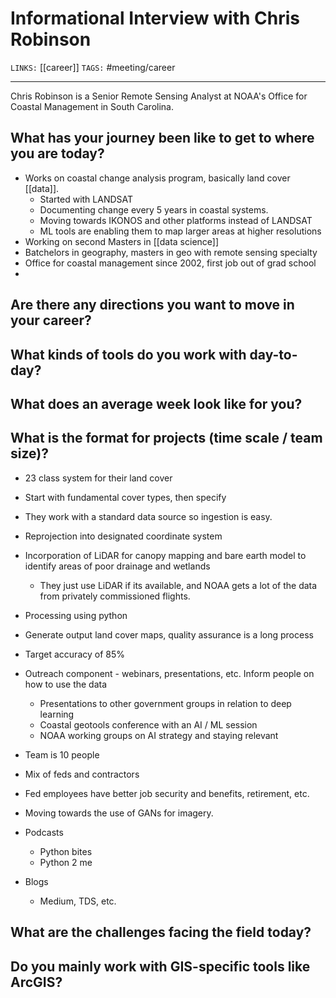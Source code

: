 # Informational Interview with Chris Robinson
`LINKS:` [[career]]
`TAGS:` #meeting/career

---
Chris Robinson is a Senior Remote Sensing Analyst at NOAA's Office for Coastal Management in South Carolina. 

## What has your journey been like to get to where you are today?
- Works on coastal change analysis program, basically land cover [[data]].
	- Started with LANDSAT
	- Documenting change every 5 years in coastal systems.
	- Moving towards IKONOS and other platforms instead of LANDSAT
	- ML tools are enabling them to map larger areas at higher resolutions
- Working on second Masters in [[data science]]
- Batchelors in geography, masters in geo with remote sensing specialty
- Office for coastal management since 2002, first job out of grad school
- 

## Are there any directions you want to move in your career?

## What kinds of tools do you work with day-to-day?

## What does an average week look like for you?

## What is the format for projects (time scale / team size)?
- 23 class system for their land cover
- Start with fundamental cover types, then specify
- They work with a standard data source so ingestion is easy. 
- Reprojection into designated coordinate system
- Incorporation of LiDAR for canopy mapping and bare earth model to identify areas of poor drainage and wetlands
	- They just use LiDAR if its available, and NOAA gets a lot of the data from privately commissioned flights. 
- Processing using python
- Generate output land cover maps, quality assurance is a long process
- Target accuracy of 85%
- Outreach component - webinars, presentations, etc. Inform people on how to use the data 
	- Presentations to other government groups in relation to deep learning
	- Coastal geotools conference with an AI / ML session
	- NOAA working groups on AI strategy and staying relevant

- Team is 10 people
- Mix of feds and contractors
- Fed employees have better job security and benefits, retirement, etc. 


- Moving towards the use of GANs for imagery. 
- Podcasts
	- Python bites
	- Python 2 me
- Blogs
	- Medium, TDS, etc.

## What are the challenges facing the field today?


## Do you mainly work with GIS-specific tools like ArcGIS?
